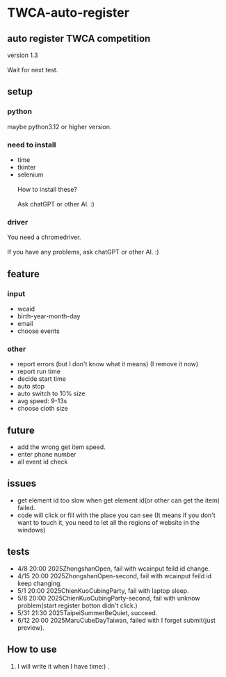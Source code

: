 # TWCA-auto-register
## auto register TWCA competition
version 1.3<br></br>
Wait for next test.
## setup
### python
 maybe python3.12 or higher version.
### need to install
- time
- tkinter
- selenium<br></br>
 How to install these?<br></br>
 Ask chatGPT or other AI. :)
### driver
 You need a chromedriver.<br></br>
 If you have any problems, ask chatGPT or other AI. :)
## feature
### input
- wcaid
- birth-year-month-day
- email
- choose events
### other
- report errors (but I don't know what it means) (I remove it now)
- report run time
- decide start time
- auto stop
- auto switch to 10% size
- avg speed: 9-13s
- choose cloth size

## future
- add the wrong get item speed.
- enter phone number
- all event id check

## issues
- get element id too slow when get element id(or other can get the item) failed.
- code will click or fill with the place you can see (It means if you don't want to touch it, you need to let all the regions of website in the windows)

## tests
 - 4/8 20:00 2025ZhongshanOpen, fail with wcainput feild id change.
 - 4/15 20:00 2025ZhongshanOpen-second, fail with wcainput feild id keep changing.
 - 5/1 20:00 2025ChienKuoCubingParty, fail with laptop sleep.
 - 5/8 20:00 2025ChienKuoCubingParty-second, fail with unknow problem(start register botton didn't click.)
 - 5/31 21:30 2025TaipeiSummerBeQuiet, succeed.
 - 6/12 20:00 2025MaruCubeDayTaiwan, failed with I forget submit(just preview).

## How to use
1. I will write it when I have time:) .
